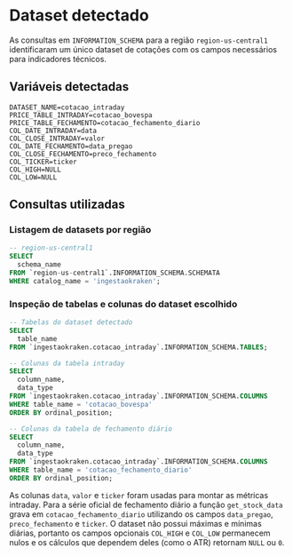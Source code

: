 # Dataset detectado

As consultas em `INFORMATION_SCHEMA` para a região `region-us-central1` identificaram um único dataset de cotações com os campos necessários para indicadores técnicos.

## Variáveis detectadas

```text
DATASET_NAME=cotacao_intraday
PRICE_TABLE_INTRADAY=cotacao_bovespa
PRICE_TABLE_FECHAMENTO=cotacao_fechamento_diario
COL_DATE_INTRADAY=data
COL_CLOSE_INTRADAY=valor
COL_DATE_FECHAMENTO=data_pregao
COL_CLOSE_FECHAMENTO=preco_fechamento
COL_TICKER=ticker
COL_HIGH=NULL
COL_LOW=NULL
```

## Consultas utilizadas

### Listagem de datasets por região

```sql
-- region-us-central1
SELECT
  schema_name
FROM `region-us-central1`.INFORMATION_SCHEMA.SCHEMATA
WHERE catalog_name = 'ingestaokraken';
```

### Inspeção de tabelas e colunas do dataset escolhido

```sql
-- Tabelas do dataset detectado
SELECT
  table_name
FROM `ingestaokraken.cotacao_intraday`.INFORMATION_SCHEMA.TABLES;

-- Colunas da tabela intraday
SELECT
  column_name,
  data_type
FROM `ingestaokraken.cotacao_intraday`.INFORMATION_SCHEMA.COLUMNS
WHERE table_name = 'cotacao_bovespa'
ORDER BY ordinal_position;

-- Colunas da tabela de fechamento diário
SELECT
  column_name,
  data_type
FROM `ingestaokraken.cotacao_intraday`.INFORMATION_SCHEMA.COLUMNS
WHERE table_name = 'cotacao_fechamento_diario'
ORDER BY ordinal_position;
```

As colunas `data`, `valor` e `ticker` foram usadas para montar as métricas intraday. Para a série oficial de fechamento diário a função `get_stock_data` grava em `cotacao_fechamento_diario` utilizando os campos `data_pregao`, `preco_fechamento` e `ticker`. O dataset não possui máximas e mínimas diárias, portanto os campos opcionais `COL_HIGH` e `COL_LOW` permanecem nulos e os cálculos que dependem deles (como o ATR) retornam `NULL` ou `0`.
